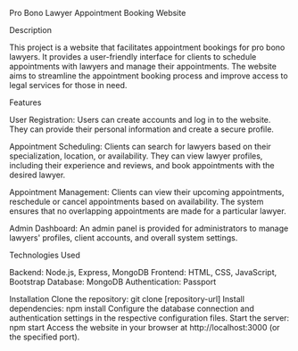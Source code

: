 Pro Bono Lawyer Appointment Booking Website

Description

This project is a website that facilitates appointment bookings for pro bono lawyers. It provides a user-friendly interface for clients to schedule appointments with lawyers and manage their appointments. The website aims to streamline the appointment booking process and improve access to legal services for those in need.

Features

User Registration: Users can create accounts and log in to the website. They can provide their personal information and create a secure profile.

Appointment Scheduling: Clients can search for lawyers based on their specialization, location, or availability. They can view lawyer profiles, including their experience and reviews, and book appointments with the desired lawyer.

Appointment Management: Clients can view their upcoming appointments, reschedule or cancel appointments based on availability. The system ensures that no overlapping appointments are made for a particular lawyer.

Admin Dashboard: An admin panel is provided for administrators to manage lawyers' profiles, client accounts, and overall system settings.

Technologies Used

Backend: Node.js, Express, MongoDB
Frontend: HTML, CSS, JavaScript, Bootstrap
Database: MongoDB
Authentication: Passport


Installation
Clone the repository: git clone [repository-url]
Install dependencies: npm install
Configure the database connection and authentication settings in the respective configuration files.
Start the server: npm start
Access the website in your browser at http://localhost:3000 (or the specified port).




